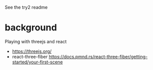 See the try2 readme

# background
Playing with threejs and react
* https://threejs.org/
* react-three-fiber https://docs.pmnd.rs/react-three-fiber/getting-started/your-first-scene

